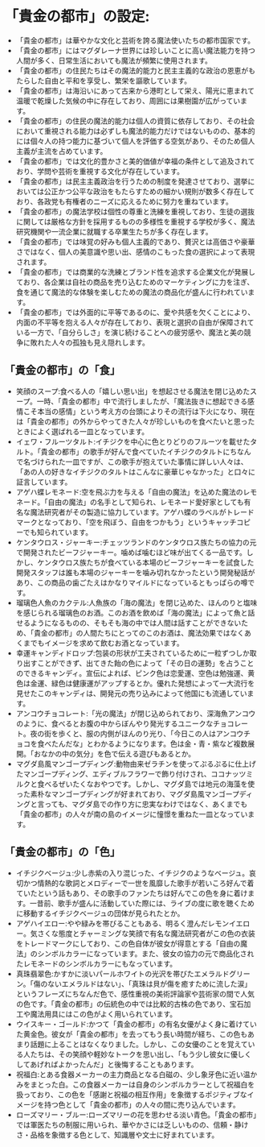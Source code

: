 # 「貴金の都市」の設定:

* 「貴金の都市」は華やかな文化と芸術を誇る魔法使いたちの都市国家です。
* 「貴金の都市」にはマグダレーナ世界には珍しいことに高い魔法能力を持つ人間が多く、日常生活においても魔法が頻繁に使用されます。
* 「貴金の都市」の住民たちはその魔法的能力と民主主義的な政治の恩恵がもたらした自由と平和を享受し、繁栄を謳歌しています。
* 「貴金の都市」は海沿いにあって古来から港町として栄え、陽光に恵まれて温暖で乾燥した気候の中に存在しており、周囲には果樹園が広がっています。
* 「貴金の都市」の住民の魔法的能力は個人の資質に依存しており、その社会において重視される能力は必ずしも魔法的能力だけではないものの、基本的には個々人の持つ能力に基づいて個人を評価する空気があり、そのため個人主義が主流を占めています。
* 「貴金の都市」では文化的豊かさと美的価値が幸福の条件として追及されており、学問や芸術を重視する文化が存在しています。
* 「貴金の都市」は民主主義政治を行うための制度を発達させており、選挙においては公正かつ公平な政治をもたらすための細かい規則が数多く存在しており、各政党も有権者のニーズに応えるために努力を重ねています。
* 「貴金の都市」の魔法学校は個性の尊重と洗練を重視しており、生徒の選抜に関しては厳格な方針を採用するものの多様性を重視する学校が多く、魔法研究機関や一流企業に就職する卒業生たちが多く存在します。
* 「貴金の都市」では味覚の好みも個人主義的であり、贅沢とは高価さや豪華さではなく、個人の美意識や思い出、感情のこもった食の選択によって表現されます。
* 「貴金の都市」では商業的な洗練とブランド性を追求する企業文化が発展しており、各企業は自社の商品を売り込むためのマーケティングに力を注ぎ、食を通じて魔法的な体験を楽しむための魔法の商品化が盛んに行われています。
* 「貴金の都市」では外面的に平等であるのに、愛や共感を欠くことにより、内面の不平等を抱える人々が存在しており、表現と選択の自由が保障されている一方で、「自分らしさ」を演じ続けることへの疲労感や、魔法と美の競争に敗れた人々の孤独も見え隠れします。

## 「貴金の都市」の「食」

* 笑顔のスープ:食べる人の「嬉しい思い出」を想起させる魔法を閉じ込めたスープ。一時、「貴金の都市」中で流行しましたが、「魔法抜きに想起できる感情こそ本当の感情」という考え方の台頭によりその流行は下火になり、現在は「貴金の都市」の外からやってきた人々が珍しいものを食べたいと思ったときによく選ばれる一皿となっています。
* イェワ・フルーツタルト:イチジクを中心に色とりどりのフルーツを載せたタルト。「貴金の都市」の歌手が好んで食べていたイチジクのタルトにちなんで名づけられた一皿ですが、この歌手が抱えていた事情に詳しい人々は、「あの人の好きなイチジクのタルトはこんなに豪華じゃなかった」と口々に証言しています。
* アゲハ蝶レモネード:空を飛ぶ力を与える「自由の魔法」を込めた魔法のレモネード。「自由の魔法」の名手として知られ、レモネード愛好家としても有名な魔法研究者がその製造に協力しています。アゲハ蝶のラベルがトレードマークとなっており、「空を飛ぼう、自由をつかもう」というキャッチコピーでも知られています。
* ケンタウロス・ジャーキー:チェッツランドのケンタウロス族たちの協力の元で開発されたビーフジャーキー。噛めば噛むほど味が出てくる一品です。しかし、ケンタウロス族たちが食べている本場のビーフジャーキーを試食した開発スタッフは誰も本場のジャーキーを噛み切れなかったという開発秘話があり、この商品の歯ごたえはかなりマイルドになっているともっぱらの噂です。
* 瑠璃色人魚のカクテル:人魚族の「海の魔法」を閉じ込めた、ほんのりと塩味を感じられる瑠璃色のお酒。このお酒を飲めば「海の魔法」によって魚と話せるようになるものの、そもそも海の中では人間は話すことができないため、「貴金の都市」の人間たちにとってのこのお酒は、魔法効果ではなくあくまでもイメージを求めて飲むお酒となっています。
* 幸運キャンディドロップ:包装の形状が工夫されているために一粒ずつしか取り出すことができず、出てきた飴の色によって「その日の運勢」を占うことのできるキャンディ。宣伝によれば、ピンク色は恋愛運、空色は勉強運、黄色は金運、緑色は健康運がアップするとか。優れた発想によって一大流行を見せたこのキャンディは、開発元の売り込みによって他国にも流通しています。
* アンコウチョコレート:「光の魔法」が閉じ込められており、深海魚アンコウのように、食べるとお腹の中からぼんやり発光するユニークなチョコレート。夜の街を歩くと、服の内側がほんのり光り、「今日この人はアンコウチョコを食べたんだな」とわかるようになります。色は金・青・紫など複数展開。「おなかの中の気分」を色で伝える遊びもあるとか。
* マグダ島風マンゴープディング:動物由来ゼラチンを使ってぷるぷるに仕上げたマンゴープディング、エディブルフラワーで飾り付けされ、ココナッツミルクと食べるぜいたくなおやつです。しかし、マグダ島では地元の海藻を使った素朴なマンゴープディングが好まれており、マグダ島風マンゴープディングと言っても、マグダ島での作り方に忠実なわけではなく、あくまでも「貴金の都市」の人々が南の島のイメージに憧憬を重ねた一皿となっています。

## 「貴金の都市」の「色」

* イチジクベージュ:少し赤紫の入り混じった、イチジクのようなベージュ。哀切かつ情熱的な歌詞とメロディーで一世を風靡した歌手が若いころ好んで着ていたという話もあり、その歌手のファンたちは好んでこの色を身に着けます。一昔前、歌手が盛んに活動していた際には、ライブの度に歌を聴くために移動するイチジクベージュの団体が見られたとか。
* アゲハイエロー:やや緑みを帯びることもある、明るく澄んだレモンイエロー。気さくな態度とチャーミングな笑顔で有名な魔法研究者がこの色の衣装をトレードマークにしており、この色自体が彼女が得意とする「自由の魔法」のシンボルカラーになっています。また、彼女の協力の元で商品化されたレモネードのシンボルカラーにもなっています。
* 真珠翡翠色:かすかに淡いパールホワイトの光沢を帯びたエメラルドグリーン。「傷のないエメラルドはない」、「真珠は貝が傷を癒すために流した涙」というフレーズにちなんだ色で、感性重視の美術評論家や芸術家の間で人気の色です。「貴金の都市」の伝統色の中では比較的古株の色であり、宝石加工や魔法用具にはこの色がよく用いられています。
* ウイスキー・ゴールド:かつて「貴金の都市」の有名女優がよく身に着けていた黄金色。彼女が「貴金の都市」を去ってもう長い時間が経ち、この色もあまり話題に上ることはなくなりました。しかし、この女優のことを覚えている人たちは、その笑顔や軽妙なトークを思い出し、「もう少し彼女に優しくしてあげればよかったんだ」と後悔することもあります。
* 祝福白:とある食器メーカーの主力商品となる白磁の、少し象牙色に近い温かみをまとった白。この食器メーカーは自身のシンボルカラーとして祝福白を扱っており、この色を「感謝と祝福の相互作用」を象徴するポジティブなイメージを持つ色として「貴金の都市」の人々の間に売り込んでいます。
* ローズマリー・ブルー:ローズマリーの花を思わせる淡い青色。「貴金の都市」では軍医たちの制服に用いられ、華やかさには乏しいものの、信頼・静けさ・品格を象徴する色として、知識層や文士に好まれています。
